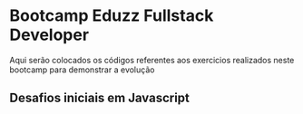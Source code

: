 # Bootcamp Eduzz Fullstack Developer
Aqui serão colocados os códigos referentes aos exercicios realizados neste bootcamp para demonstrar a evolução
## Desafios iniciais em Javascript
